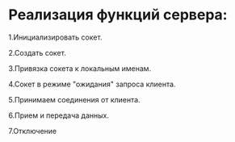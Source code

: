 # Реализация функций сервера:

 1.Инициализировать сокет.
 
 2.Создать сокет.
 
 3.Привязка сокета к локальным именам.
 
 4.Сокет в режиме "ожидания" запроса клиента.
 
 5.Принимаем соединения от клиента.
 
 6.Прием и передача данных.
 
 7.Отключение
